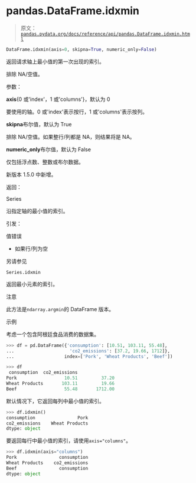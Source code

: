 # pandas.DataFrame.idxmin

> 原文：[`pandas.pydata.org/docs/reference/api/pandas.DataFrame.idxmin.html`](https://pandas.pydata.org/docs/reference/api/pandas.DataFrame.idxmin.html)

```py
DataFrame.idxmin(axis=0, skipna=True, numeric_only=False)
```

返回请求轴上最小值的第一次出现的索引。

排除 NA/空值。

参数：

**axis**{0 或'index'，1 或'columns'}，默认为 0

要使用的轴。0 或'index'表示按行，1 或'columns'表示按列。

**skipna**布尔值，默认为 True

排除 NA/空值。如果整行/列都是 NA，则结果将是 NA。

**numeric_only**布尔值，默认为 False

仅包括浮点数、整数或布尔数据。

新版本 1.5.0 中新增。

返回：

Series

沿指定轴的最小值的索引。

引发：

值错误

+   如果行/列为空

另请参见

`Series.idxmin`

返回最小元素的索引。

注意

此方法是`ndarray.argmin`的 DataFrame 版本。

示例

考虑一个包含阿根廷食品消费的数据集。

```py
>>> df = pd.DataFrame({'consumption': [10.51, 103.11, 55.48],
...                     'co2_emissions': [37.2, 19.66, 1712]},
...                   index=['Pork', 'Wheat Products', 'Beef']) 
```

```py
>>> df
 consumption  co2_emissions
Pork                  10.51         37.20
Wheat Products       103.11         19.66
Beef                  55.48       1712.00 
```

默认情况下，它返回每列中最小值的索引。

```py
>>> df.idxmin()
consumption                Pork
co2_emissions    Wheat Products
dtype: object 
```

要返回每行中最小值的索引，请使用`axis="columns"`。

```py
>>> df.idxmin(axis="columns")
Pork                consumption
Wheat Products    co2_emissions
Beef                consumption
dtype: object 
```
